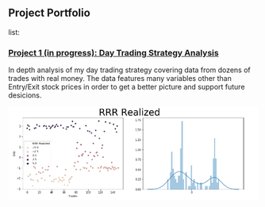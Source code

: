 

## Project Portfolio
list:

### [Project 1 (in progress): Day Trading Strategy Analysis](https://github.com/zoxfog/Day-Trading-Analysis)

In depth analysis of my day trading strategy covering data from dozens of trades with real money. The data features many variables other than Entry/Exit stock prices in order to get a better picture and support future desicions. 


![alt text](https://github.com/zoxfog/Day-Trading-Analysis/blob/main/images/image1.png)
